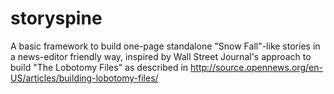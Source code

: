 storyspine
==========

A basic framework to build one-page standalone "Snow Fall"-like stories in a news-editor friendly way, inspired by Wall Street Journal's approach to build "The Lobotomy Files" as described in http://source.opennews.org/en-US/articles/building-lobotomy-files/
